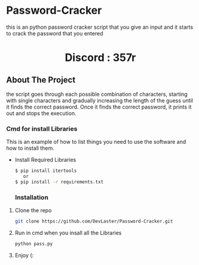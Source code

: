 # Password-Cracker
this is an python password cracker script that you give an input and it starts to crack the password that you entered


<h1 align="center"> Discord : 357r</h1>

<!-- ABOUT THE PROJECT -->
## About The Project

the script goes through each possible combination of characters, starting with single characters and gradually increasing the length of the guess until it finds the correct password. Once it finds the correct password, it prints it out and stops the execution.


 <!--Getting started -->

 ### Cmd for install Libraries

 This is an example of how to list things you need to use the software and how to install them.
* Install Required Libraries
  ```sh
  $ pip install itertools
     or
  $ pip install -r requirements.txt

  ```


  ### Installation

1. Clone the repo
   ```sh
   git clone https://github.com/DevLaster/Password-Cracker.git
   
2. Run in cmd when you insall all the Libraries
   ```sh
   python pass.py

3. Enjoy (:
